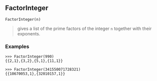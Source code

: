 ## FactorInteger

```
FactorInteger(n)
```

> gives a list of the prime factors of the integer `n` together with their exponents.
 
### Examples  

```
>>> FactorInteger(990)
{{2,1},{3,2},{5,1},{11,1}}
```

```
>>> FactorInteger(341550071728321)
{{10670053,1},{32010157,1}}
```  